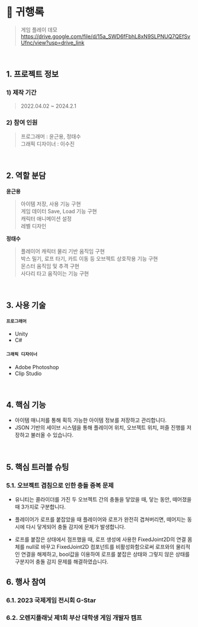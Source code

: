# :pushpin: 귀행록
>게임 플레이 데모   
>https://drive.google.com/file/d/15a_SWD6fFbhL8xN9SLPNUQ7QEfSvUfnc/view?usp=drive_link

</br>

## 1. 프로젝트 정보
### **1) 제작 기간**
>2022.04.02 ~ 2024.2.1

### **2) 참여 인원**
>프로그래머 : 윤근용, 정태수   
>그래픽 디자이너 : 이수진

</br>

## 2. 역할 분담
**윤근용**
>아이템 저장, 사용 기능 구현   
>게임 데이터 Save, Load 기능 구현   
>캐릭터 애니메이션 설정   
>레벨 디자인   

**정태수**
>플레이어 캐릭터 물리 기반 움직임 구현   
>박스 밀기, 로프 타기, 카트 이동 등 오브젝트 상호작용 기능 구현   
>몬스터 움직임 및 추격 구현   
>사다리 타고 움직이는 기능 구현   

</br>

## 3. 사용 기술
#### `프로그래머`
- Unity
- C#

#### `그래픽 디자이너`
- Adobe Photoshop
- Clip Studio

</br>

## 4. 핵심 기능
- 아이템 매니저를 통해 획득 가능한 아이템 정보를 저장하고 관리합니다.
- JSON 기반의 세이브 시스템을 통해 플레이어 위치, 오브젝트 위치, 퍼즐 진행를 저장하고 불러올 수 있습니다.

</br>

## 5. 핵심 트러블 슈팅
### 5.1. 오브젝트 겹침으로 인한 충돌 중복 문제
- 유니티는 콜라이더를 가진 두 오브젝트 간의 충돌을 닿았을 때, 닿는 동안, 떼어졌을 때 3가지로 구분합니다.
- 플레이어가 로프를 붙잡았을 때 플레이어와 로프가 완전히 겹쳐버리면, 떼어지는 동시에 다시 닿게되어 충돌 감지에 문제가 발생합니다.


- 로프를 붙잡은 상태에서 점프했을 때, 로프 생성에 사용한 FixedJoint2D의 연결 몸체를 null로 바꾸고 FixedJoint2D 컴포넌트를 비활성화함으로써 로프와의 물리적인 연결을 해제하고,
bool값을 이용하여 로프를 붙잡은 상태와 그렇지 않은 상태를 구분지어 충돌 감지 문제를 해결하였습니다.


## 6. 행사 참여
### 6.1. 2023 국제게임 전시회 G-Star
### 6.2. 오렌지플래닛 제1회 부산 대학생 게임 개발자 캠프
